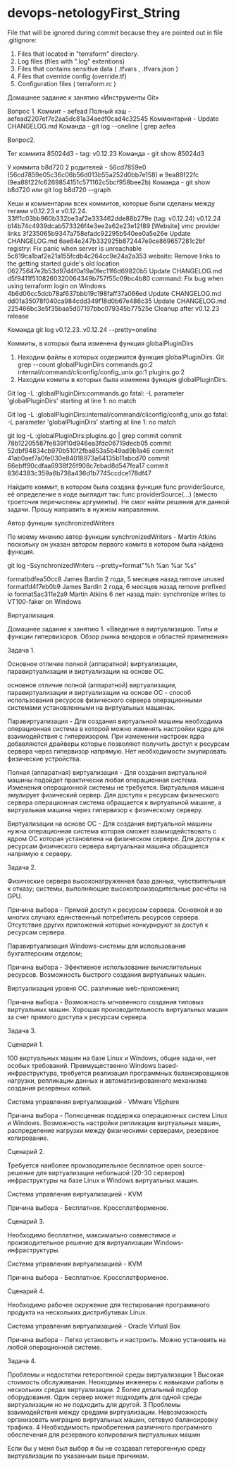 # devops-netologyFirst_String

File that will be ignored during commit because they are  pointed  out in  file  .gitignore:

1. Files that located in  "terraform"  directory.
2. Log files (files with ".log"  extentions)
3. Files that contains sensitive data  ( .tfvars , .tfvars.json )
4. Files  that override  config   (override.tf)
5. Configuration  files ( terraform.rc )




Домашнее задание к занятию «Инструменты Git»

Вопрос 1.
Коммит - aefead
Полный хэш - aefead2207ef7e2aa5dc81a34aedf0cad4c32545
Комментарий - Update CHANGELOG.md
Команда - git log --oneline | grep aefea


Вопрос2.

 Тег коммита 85024d3 -  tag: v0.12.23
 Команда - git show 85024d3
 
 У коммита b8d720  2 родителей -  56cd7859e0 (56cd7859e05c36c06b56d013b55a252d0bb7e158) и 9ea88f22fc (9ea88f22fc6269854151c571162c5bcf958bee2b)
 Команда -  git show b8d720   или   git log b8d720 --graph
 
 Хеши и комментарии всех коммитов, которые были сделаны между тегами v0.12.23 и v0.12.24.
 33ff1c03bb960b332be3af2e333462dde88b279e (tag: v0.12.24) v0.12.24
b14b74c4939dcab573326f4e3ee2a62e23e12f89 [Website] vmc provider links
3f235065b9347a758efadc92295b540ee0a5e26e Update CHANGELOG.md
6ae64e247b332925b872447e9ce869657281c2bf registry: Fix panic when server is unreachable
5c619ca1baf2e21a155fcdb4c264cc9e24a2a353 website: Remove links to the getting started guide's old location
06275647e2b53d97d4f0a19a0fec11f6d69820b5 Update CHANGELOG.md
d5f9411f5108260320064349b757f55c09bc4b80 command: Fix bug when using terraform login on Windows
4b6d06cc5dcb78af637bbb19c198faff37a066ed Update CHANGELOG.md
dd01a35078f040ca984cdd349f18d0b67e486c35 Update CHANGELOG.md
225466bc3e5f35baa5d07197bbc079345b77525e Cleanup after v0.12.23 release
 
 Команда  git log v0.12.23..v0.12.24 --pretty=oneline
 
 
 
 
  Коммиты, в которых была изменена функция globalPluginDirs
 1. Находим файлы в которых содержится функция  globalPluginDirs.
 Git grep  --count   globalPluginDirs
commands.go:2
internal/command/cliconfig/config_unix.go:1
plugins.go:2
 2. Находим комиты в которых была изменена функция globalPluginDirs.

 Git log -L :globalPluginDirs:commands.go
fatal: -L parameter 'globalPluginDirs' starting at line 1: no match
 
 Git log -L :globalPluginDirs:internal/command/cliconfig/config_unix.go
fatal: -L parameter 'globalPluginDirs' starting at line 1: no match
 
 git log -L :globalPluginDirs:plugins.go | grep commit 
commit 78b12205587fe839f10d946ea3fdc06719decb05
commit 52dbf94834cb970b510f2fba853a5b49ad9b1a46
commit 41ab0aef7a0fe030e84018973a64135b11abcd70
commit 66ebff90cdfaa6938f26f908c7ebad8d547fea17
commit 8364383c359a6b738a436d1b7745ccdce178df47

 
 
 Найдите коммит, в котором была создана функция func providerSource, её определение в коде выглядит так: func providerSource(...) (вместо троеточия перечислены аргументы).
 Не смог найти решения для данной задачи. Прошу направить в нужном направлении.
 

 
 Автор функции synchronizedWriters
 
 По моему мнению автор функции  synchronizedWriters  - Martin Atkins  поскольку он указан автором первого комита в котором была найдена функция.
 
 git log -SsynchronizedWriters --pretty=format"%h  %an  %ar %s"
 
formatbdfea50cc8  James Bardin  2 года, 5 месяцев назад remove unused
formatfd4f7eb0b9  James Bardin  2 года, 6 месяцев назад remove prefixed io
format5ac311e2a9  Martin Atkins  6 лет назад main: synchronize writes to VT100-faker on Windows


Виртуализация.

Домашнее задание к занятию 1. «Введение в виртуализацию. Типы и функции гипервизоров. Обзор рынка вендоров и областей применения»

Задача 1.

Основное отличие полной (аппаратной) виртуализации, паравиртуализации и виртуализации на основе ОС.

основное отличие полной (аппаратной) виртуализации, паравиртуализации и виртуализации на основе ОС - способ использования  ресурсов физического сервера операционными системами установленными на  виртуальных машинах.

Паравиртуализация -  Для создания виртуальной машины необходима операционная система в которой можно изменять настройки ядра для  взаимодействия с гипервизором.
При изменении  настроек ядра добавляются драйверы которые позволяют получить  доступ к ресурсам сервера через гипервизор напрямую. Нет необходимости эмулировать физические устройства. 

Полная (аппаратная) виртуализация - Для создания виртуальной машины подойдет практически любая операционная система. Изменения операционной системы не требуется.  Виртуальная машина эмулирует физический сервер. Для доступа к ресурсам физического сервера операционная система обращается к виртуальной машине, а виртуальная машина через гипервизор к физическому серверу.

Виртуализации на основе ОС - Для создания виртуальной машины нужна операционная система которая сможет взаимодействовать с ядром ОС которая установлена на физическом сервере. Для доступа к ресурсам физического сервера виртуальная машина обращается напрямую к серверу.

Задача 2.

Физические сервера 
высоконагруженная база данных, чувствительная к отказу;
системы, выполняющие высокопроизводительные расчёты на GPU.

Причина выбора - Прямой доступ к ресурсам сервера. Основной и во многих случаях единственный потребитель ресурсов сервера. Отсутствие других приложений которые конкурируют за доступ к ресурсам сервера.

Паравиртуализация
Windows-системы для использования бухгалтерским отделом;

Причина выбора - Эфективное использование вычислительных ресурсов. Возможность быстрого создания виртуальных машин.


Виртуализация уровня ОС.
различные web-приложения;

Причина выбора -  Возможность мгновенного создания типовых виртуальных машин. Хорошая производительность виртуальных машин за счет прямого доступа к ресурсам сервера.


Задача 3.

Сценарий 1.

100 виртуальных машин на базе Linux и Windows, общие задачи, нет особых требований. Преимущественно Windows based-инфраструктура, требуется реализация программных балансировщиков нагрузки, репликации данных и автоматизированного механизма создания резервных копий.

Система управления виртуализацией - VMware VSphere

Причина выбора -  Полноценная поддержка операционных систем Linux и Windows.
Возможность настройки репликации виртуальных машин, распределение нагрузки между физическими серверами, резервное копирование.


Сценарий 2.

Требуется наиболее производительное бесплатное open source-решение для виртуализации небольшой (20-30 серверов) инфраструктуры на базе Linux и Windows виртуальных машин.

Система управления виртуализацией - KVM

Причина выбора - Бесплатное. Кроссплатформеное.  


Сценарий 3.

Необходимо бесплатное, максимально совместимое и производительное решение для виртуализации Windows-инфраструктуры.

Система управления виртуализацией - KVM

Причина выбора - Бесплатное. Кроссплатформеное. 


Сценарий 4.

Необходимо рабочее окружение для тестирования программного продукта на нескольких дистрибутивах Linux.

Система управления виртуализацией - Oracle Virtual Box

Причина выбора - Легко установить и настроить. Можно установить на любой операционной системе.


Задача 4.

Проблемы и недостатки гетерогенной среды виртуализации
1 Высокая стоимость обслуживания. Неоходимы инженеры с навыками работы в нескольких средах виртуализации.
2 Более детальный подбор оборудования. Один сервер может подходить для одной среды виртуализации но не подходить для другой.
3 Проблемы взаимодействия между средами виртуализации. Невозможность организовать миграцию виртуальных машин, сетевую балансировку трафика.
4 Необходимость приобретения различного програмного обеспечения для резервного копирования виртуальных машин

Если бы у меня был выбор я бы не создавал гетерогенную среду виртуализации по указанным выше причинам.











